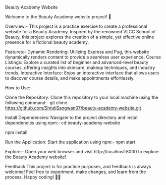 Beauty Academy Website

Welcome to the Beauty Academy website project! 🌟

Overview:-
This project is a practice exercise to create a professional website for a Beauty Academy. Inspired by the renowned VLCC School of Beauty, this project explores the creation of a simple, yet effective online presence for a fictional beauty academy.

Features:-
Dynamic Rendering: Utilizing Express and Pug, this website dynamically renders content to provide a seamless user experience.
Course Listings: Explore a curated list of beginner and advanced-level beauty courses, offering insights into skincare, makeup techniques, and industry trends.
Interactive Interface: Enjoy an interactive interface that allows users to discover course details, and make appointments effortlessly.

How to Use:-

Clone the Repository: Clone this repository to your local machine using the following command:-
git clone https://github.com/ShrutiSangwan07/beauty-academy-website.git

Install Dependencies: Navigate to the project directory and install dependencies using npm:-
cd beauty-academy-website

npm install

Run the Application: Start the application using npm:-
npm start

Explore:-
Open your web browser and visit http://localhost:8000 to explore the Beauty Academy website!

Feedback
This project is for practice purposes, and feedback is always welcome! Feel free to experiment, make changes, and learn from the process. Happy coding! 💄✨
